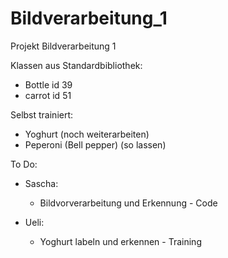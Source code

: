 # Bildverarbeitung_1
Projekt Bildverarbeitung 1

Klassen aus Standardbibliothek:
- Bottle id 39
- carrot id 51

Selbst trainiert:
- Yoghurt (noch weiterarbeiten)
- Peperoni (Bell pepper) (so lassen)

To Do:
- Sascha: 
    - Bildvorverarbeitung und Erkennung - Code

- Ueli:
    - Yoghurt labeln und erkennen - Training
